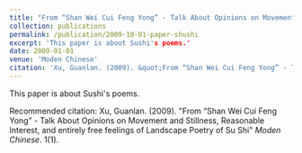 ```yaml
---
title: "From “Shan Wei Cui Feng Yong” - Talk About Opinions on Movement and Stillness, Reasonable Interest, and entirely free feelings of Landscape Poetry of Su Shi"
collection: publications
permalink: /publication/2009-10-01-paper-shushi
excerpt: 'This paper is about Sushi's poems.'
date: 2009-01-01
venue: 'Moden Chinese'
citation: 'Xu, Guanlan. (2009). &quot;From “Shan Wei Cui Feng Yong” - Talk About Opinions on Movement and Stillness, Reasonable Interest, and entirely free feelings of Landscape Poetry of Su Shi.&quot; <i>Moden Chinese</i>. 1(1).'
---
```


This paper is about Sushi's poems.


Recommended citation: Xu, Guanlan. (2009). "From “Shan Wei Cui Feng Yong” - Talk About Opinions on Movement and Stillness, Reasonable Interest, and entirely free feelings of Landscape Poetry of Su Shi" <i>Moden Chinese</i>. 1(1).
